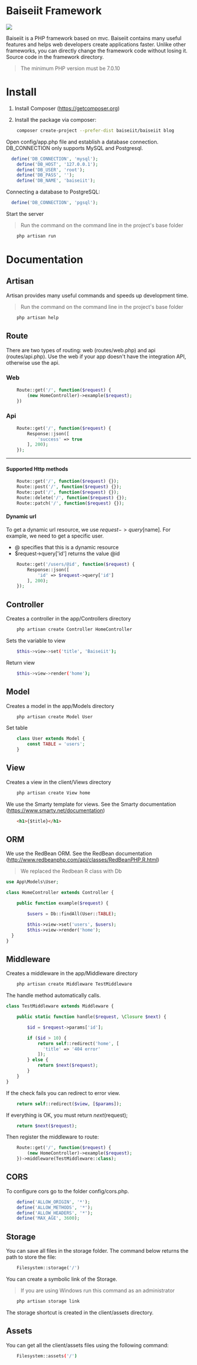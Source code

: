 # Baiseiit Framework

![](https://raw.githubusercontent.com/baiseiit/baiseiit/master/storage/favicon.png)

Baiseiit is a PHP framework based on mvc. Baiseiit contains many useful features and helps web developers create applications faster. Unlike other frameworks, you can directly change the framework code without losing it. Source code in the framework directory.

> The minimum PHP version must be 7.0.10

# Install

1. Install Composer (https://getcomposer.org)

2. Install the package via composer:

```bash
    composer create-project --prefer-dist baiseiit/baiseiit blog
```
Open config/app.php file and establish a database connection. DB_CONNECTION only supports MySQL and Postgresql.

```php
  define('DB_CONNECTION', 'mysql');
	define('DB_HOST', '127.0.0.1');
	define('DB_USER', 'root');
	define('DB_PASS', '');
	define('DB_NAME', 'baiseiit');
```

Connecting a database to PostgreSQL:

```php
  define('DB_CONNECTION', 'pgsql');
```

Start the server
>Run the command on the command line in the project's base folder

```bash
    php artisan run
```

# Documentation

## Artisan

Artisan provides many useful commands and speeds up development time.

>Run the command on the command line in the project's base folder
```bash
    php artisan help
```

## Route

There are two types of routing: web (routes/web.php) and api (routes/api.php). Use the web if your app doesn't have the integration API, otherwise use the api.

### Web

```php
    Route::get('/', function($request) {
    	(new HomeController)->example($request);
    })
```

### Api
```php
    Route::get('/', function($request) {
        Response::json([
            'success' => true
        ], 200);
    });
```

---

#### Supported Http methods

```php
    Route::get('/', function($request) {});
    Route::post('/', function($request) {});
    Route::put('/', function($request) {});
    Route::delete('/', function($request) {});
    Route::patch('/', function($request) {});
```

#### Dynamic url

To get a dynamic url resource, we use $request->query[$name]. For example, we need to get a specific user.
- @ specifies that this is a dynamic resource
- $request->query['id'] returns the value @id

```php
    Route::get('/users/@id', function($request) {
    	Response::json([
    	    'id' => $request->query['id']
    	], 200);
    });
```

## Controller

Creates a controller in the app/Controllers directory
```bash
    php artisan create Controller HomeController
```

Sets the variable to view
```bash
    $this->view->set('title', 'Baiseiit');
```

Return view
```bash
    $this->view->render('home');
```

## Model
Creates a model in the app/Models directory
```bash
    php artisan create Model User
```

Set table
```php
    class User extends Model {
        const TABLE = 'users';
    }
```

## View
Creates a view in the client/Views directory
```bash
    php artisan create View home
```

We use the Smarty template for views. See the Smarty documentation (https://www.smarty.net/documentation)

```html
    <h1>{$title}</h1>
```

## ORM
We use the RedBean ORM. See the RedBean documentation (http://www.redbeanphp.com/api/classes/RedBeanPHP.R.html)

>We replaced the Redbean R class with Db

```php
use App\Models\User;

class HomeController extends Controller {

    public function example($request) {

        $users = Db::findAll(User::TABLE);

        $this->view->set('users', $users);
        $this->view->render('home');
  }
}
```

## Middleware
Creates a middleware in the app/Middleware directory
```bash
    php artisan create Middleware TestMiddleware
```

The handle method automatically calls.

```php
class TestMiddleware extends Middleware {

    public static function handle($request, \Closure $next) {

        $id = $request->params['id'];

        if ($id > 10) {
            return self::redirect('home', [
              'title' => '404 error'
            ]);
        } else {
            return $next($request);
        }
    }
}
```

If the check fails you can redirect to error view.
```php
    return self::redirect($view, [$params]);
```

If everything is OK, you must return $next($request);

```php
    return $next($request);
```

Then register the middleware to route:
```php
    Route::get('/', function($request) {
    	(new HomeController)->example($request);
    })->middleware(TestMiddleware::class);
```

## CORS
To configure cors go to the folder config/cors.php.
```php
    define('ALLOW_ORIGIN', '*');
    define('ALLOW_METHODS', '*');
    define('ALLOW_HEADERS', '*');
    define('MAX_AGE', 3600);
```

## Storage
You can save all files in the storage folder. The command below returns the path to store the file:
```php
    Filesystem::storage('/')
```

You can create a symbolic link of the Storage.
>If you are using Windows run this command as an administrator

```bash
    php artisan storage link
```

The storage shortcut is created in the client/assets directory.

## Assets

You can get all the client/assets files using the following command:
```bash
    Filesystem::assets('/')
```

